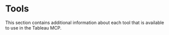 # Tools

This section contains additional information about each tool that is available to use in the Tableau
MCP.
